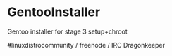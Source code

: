 GentooInstaller
===============

Gentoo installer for stage 3  setup+chroot

#linuxdistrocommunity / freenode / IRC
Dragonkeeper
